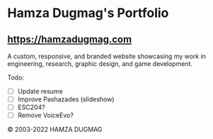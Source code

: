 # Hamza Dugmag's Portfolio
## https://hamzadugmag.com

A custom, responsive, and branded website showcasing my work in engineering, research, graphic design, and game development.

Todo:

- [ ] Update resume
- [ ] Improve Pashazades (slideshow)
- [ ] ESC204?
- [ ] Remove VoiceEvo?

© 2003-2022 HAMZA DUGMAG
